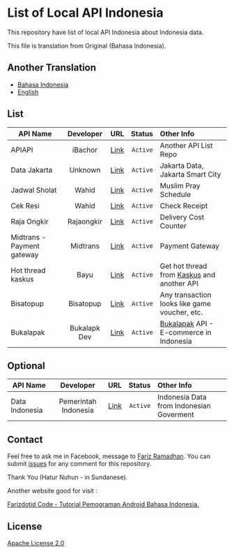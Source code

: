 # List of Local API Indonesia

This repository have list of local API Indonesia about Indonesia data.

This file is translation from Original (Bahasa Indonesia).

## Another Translation

* [Bahasa Indonesia](README.md)
* [English](README-EN.md)

## List

| API Name       | Developer | URL | Status  | Other Info |
| -------------  |:---------:|:---:| -------:|:-----------|
| APIAPI | iBachor | [Link](https://github.com/bachors/apiapi) | `Active` | Another API List Repo |
| Data Jakarta | Unknown | [Link](http://api.jakarta.go.id/) | `Active` | Jakarta Data, Jakarta Smart City|
| Jadwal Sholat | Wahid | [Link](http://wahidganteng.ga/api/jadwal-sholat) | `Active` | Muslim Pray Schedule |
| Cek Resi | Wahid | [Link](http://wahidganteng.ga/api/cek-resi) | `Active` | Check Receipt |
| Raja Ongkir  | Rajaongkir | [Link](http://rajaongkir.com/dokumentasi) | `Active` | Delivery Cost Counter |
| Midtrans - Payment gateway | Midtrans | [Link](https://midtrans.com/payments) | `Active` | Payment Gateway |
| Hot thread kaskus | Bayu | [Link](https://api.bayyu.net/) | `Active` | Get hot thread from [Kaskus](http://kaskus.co.id/) and another API |
| Bisatopup | Bisatopup | [Link](http://docs.bisatopup.apiary.io/) | `Active` | Any transaction looks like game voucher, etc. |
| Bukalapak | Bukalapk Dev | [Link](https://bukalapak.github.io/api/) | `Active` | [Bukalapak](https://www.bukalapak.com/) API - E-commerce in Indonesia |

## Optional

| API Name        | Developer | URL | Status  | Other Info |
| --------------- |:---------:|:---:| -------:|:-----------|
| Data Indonesia  | Pemerintah Indonesia | [Link](https://data.go.id/) | `Active` | Indonesia Data from Indonesian Goverment |

## Contact

Feel free to ask me in Facebook, message to [Fariz Ramadhan](https://www.facebook.com/farizdotid). You can submit [issues](https://github.com/farizdotid/DAFTAR-API-LOKAL-INDONESIA/issues) for any comment for this repository.

Thank You (Hatur Nuhun - in Sundanese). 

Another website good for visit :

[Farizdotid Code - Tutorial Pemograman Android Bahasa Indonesia.](https://farizdotid.com/)

## License

[Apache License 2.0](https://github.com/farizdotid/DAFTAR-API-LOKAL-INDONESIA/blob/master/LICENSE)
